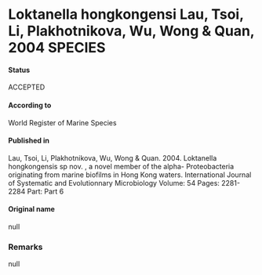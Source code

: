 # Loktanella hongkongensi Lau, Tsoi, Li, Plakhotnikova, Wu, Wong & Quan, 2004 SPECIES

#### Status
ACCEPTED

#### According to
World Register of Marine Species

#### Published in
Lau, Tsoi, Li, Plakhotnikova, Wu, Wong & Quan. 2004. Loktanella hongkongensis sp nov. , a novel member of the alpha- Proteobacteria originating from marine biofilms in Hong Kong waters. International Journal of Systematic and Evolutionnary Microbiology Volume: 54 Pages: 2281-2284 Part: Part 6

#### Original name
null

### Remarks
null